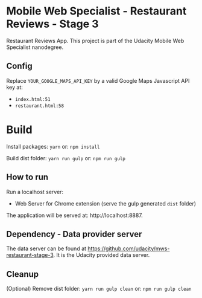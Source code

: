 # Mobile Web Specialist - Restaurant Reviews - Stage 3

Restaurant Reviews App. This project is part of the Udacity Mobile Web Specialist nanodegree.

## Config

Replace `YOUR_GOOGLE_MAPS_API_KEY` by a valid Google Maps Javascript API key at:

- `index.html:51`
- `restaurant.html:58`

# Build

Install packages:
`yarn`
or:
`npm install`

Build dist folder:
`yarn run gulp`
or:
`npm run gulp`

## How to run

Run a localhost server:

- Web Server for Chrome extension (serve the gulp generated `dist` folder)

The application will be served at: http://localhost:8887.

## Dependency - Data provider server

The data server can be found at https://github.com/udacity/mws-restaurant-stage-3. It is the Udacity provided data server.

## Cleanup

(Optional) Remove dist folder:
`yarn run gulp clean`
or:
`npm run gulp clean`
